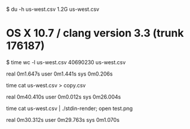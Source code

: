 
$ du -h us-west.csv 
1.2G    us-west.csv

# OS X 10.7 / clang version 3.3 (trunk 176187)

$ time wc -l us-west.csv  
40690230 us-west.csv

real    0m1.647s
user    0m1.441s
sys     0m0.206s


time cat us-west.csv > copy.csv

real    0m40.410s
user    0m0.012s
sys     0m26.004s


time cat us-west.csv | ./stdin-render; open test.png                             

real    0m30.312s
user    0m29.763s
sys     0m1.070s
